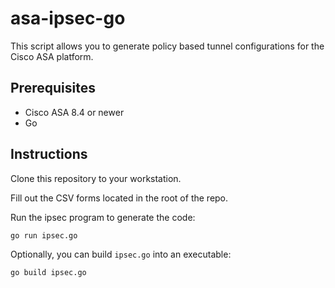 # asa-ipsec-go
This script allows you to generate policy based tunnel configurations for the Cisco ASA platform.

## Prerequisites 

* Cisco ASA 8.4 or newer
* Go

## Instructions

Clone this repository to your workstation.

Fill out the CSV forms located in the root of the repo.

Run the ipsec program to generate the code:

`go run ipsec.go`

Optionally, you can build `ipsec.go` into an executable:

`go build ipsec.go`